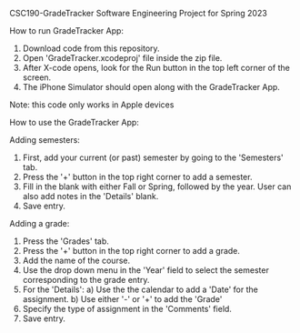 CSC190-GradeTracker
Software Engineering Project for Spring 2023

How to run GradeTracker App:

1. Download code from this repository.
2. Open 'GradeTracker.xcodeproj' file inside the zip file. 
3. After X-code opens, look for the Run button in the top left corner of the screen.
4. The iPhone Simulator should open along with the GradeTracker App.

Note: this code only works in Apple devices

How to use the GradeTracker App:

Adding semesters:

1. First, add your current (or past) semester by going to the 'Semesters' tab.
2. Press the '+' button in the top right corner to add a semester.
3. Fill in the blank with either Fall or Spring, followed by the year. User can also add notes in the 'Details' blank.
4. Save entry.

Adding a grade:

1. Press the 'Grades' tab.
2. Press the '+' button in the top right corner to add a grade.
3. Add the name of the course.
4. Use the drop down menu in the 'Year' field to select the semester corresponding to the grade entry.
5. For the 'Details':
   a) Use the the calendar to add a 'Date' for the assignment.
   b) Use either '-' or '+' to add the 'Grade'
6. Specify the type of assignment in the 'Comments' field.
7. Save entry.
